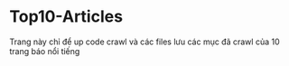 # Top10-Articles
Trang này chỉ để up code crawl và các files lưu các mục đã crawl của 10 trang báo nổi tiếng
